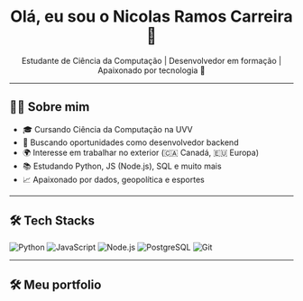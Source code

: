 <h1 align="center">Olá, eu sou o Nicolas Ramos Carreira 👋</h1>

<p align="center">
  Estudante de Ciência da Computação | Desenvolvedor em formação | Apaixonado por tecnologia 🚀
</p>

---

## 👨‍💻 Sobre mim
- 🎓 Cursando Ciência da Computação na UVV
- 💼 Buscando oportunidades como desenvolvedor backend 
- 🌍 Interesse em trabalhar no exterior (🇨🇦 Canadá, 🇪🇺 Europa)
- 📚 Estudando Python, JS (Node.js), SQL e muito mais
- 📈 Apaixonado por dados, geopolítica e esportes

---

## 🛠️ Tech Stacks
![Python](https://img.shields.io/badge/Python-3670A0?style=for-the-badge&logo=python&logoColor=white)
![JavaScript](https://img.shields.io/badge/JavaScript-F7DF1E?style=for-the-badge&logo=javascript&logoColor=black)
![Node.js](https://img.shields.io/badge/Node.js-339933?style=for-the-badge&logo=nodedotjs&logoColor=white)
![PostgreSQL](https://img.shields.io/badge/PostgreSQL-316192?style=for-the-badge&logo=postgresql&logoColor=white)
![Git](https://img.shields.io/badge/Git-F05032?style=for-the-badge&logo=git&logoColor=white)

---

## 🛠️ Meu portfolio


